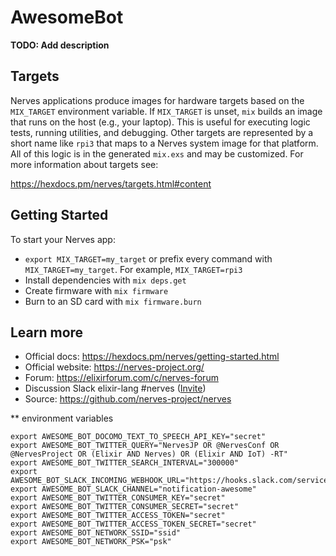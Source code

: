 # AwesomeBot

**TODO: Add description**

## Targets

Nerves applications produce images for hardware targets based on the
`MIX_TARGET` environment variable. If `MIX_TARGET` is unset, `mix` builds an
image that runs on the host (e.g., your laptop). This is useful for executing
logic tests, running utilities, and debugging. Other targets are represented by
a short name like `rpi3` that maps to a Nerves system image for that platform.
All of this logic is in the generated `mix.exs` and may be customized. For more
information about targets see:

https://hexdocs.pm/nerves/targets.html#content

## Getting Started

To start your Nerves app:
  * `export MIX_TARGET=my_target` or prefix every command with
    `MIX_TARGET=my_target`. For example, `MIX_TARGET=rpi3`
  * Install dependencies with `mix deps.get`
  * Create firmware with `mix firmware`
  * Burn to an SD card with `mix firmware.burn`

## Learn more

  * Official docs: https://hexdocs.pm/nerves/getting-started.html
  * Official website: https://nerves-project.org/
  * Forum: https://elixirforum.com/c/nerves-forum
  * Discussion Slack elixir-lang #nerves ([Invite](https://elixir-slackin.herokuapp.com/))
  * Source: https://github.com/nerves-project/nerves

** environment variables

```
export AWESOME_BOT_DOCOMO_TEXT_TO_SPEECH_API_KEY="secret"
export AWESOME_BOT_TWITTER_QUERY="NervesJP OR @NervesConf OR @NervesProject OR (Elixir AND Nerves) OR (Elixir AND IoT) -RT"
export AWESOME_BOT_TWITTER_SEARCH_INTERVAL="300000"
export AWESOME_BOT_SLACK_INCOMING_WEBHOOK_URL="https://hooks.slack.com/services/..."
export AWESOME_BOT_SLACK_CHANNEL="notification-awesome"
export AWESOME_BOT_TWITTER_CONSUMER_KEY="secret"
export AWESOME_BOT_TWITTER_CONSUMER_SECRET="secret"
export AWESOME_BOT_TWITTER_ACCESS_TOKEN="secret"
export AWESOME_BOT_TWITTER_ACCESS_TOKEN_SECRET="secret"
export AWESOME_BOT_NETWORK_SSID="ssid"
export AWESOME_BOT_NETWORK_PSK="psk"
```
